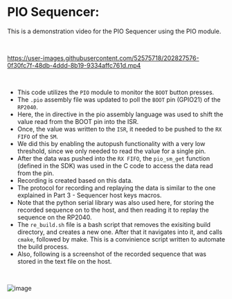 # PIO Sequencer:

This is a demonstration video for the PIO Sequencer using the PIO module.

<br>

https://user-images.githubusercontent.com/52575718/202827576-0f30fc7f-48db-4ddd-8b19-9334affc761d.mp4

<br>

- This code utilizes the `PIO` module to monitor the `BOOT` button presses.
- The `.pio` assembly file was updated to poll the `BOOT` pin (GPIO21) of the `RP2040`.
- Here, the in directive in the pio assembly language was used to shift the value read from the BOOT pin into the ISR.
- Once, the value was written to the `ISR`, it needed to be pushed to the `RX FIFO` of the `SM`.
- We did this by enabling the autopush functionality with a very low threshold, since we only needed to read the value for a single pin.
- After the data was pushed into the `RX FIFO`, the `pio_sm_get` function (defined in the SDK) was used in the C code to access the data read from the pin.
- Recording is created based on this data.
- The protocol for recording and replaying the data is similar to the one explained in Part 3 - Sequencer host keys macros.
- Note that the python serial library was also used here, for storing the recorded sequence on to the host, and then reading it to replay the sequence on the RP2040.
- The `re_build.sh` file is a bash script that removes the exisiting build directory, and creates a new one. After that it navigates into it, and calls `cmake`, followed by make. This is a convinience script written to automate the build process.
- Also, following is a screenshot of the recorded sequence that was stored in the text file on the host.

<br>

![image](https://user-images.githubusercontent.com/52575718/202827845-9cedf4c5-1adc-4578-9d43-c5387daec4c8.png)

